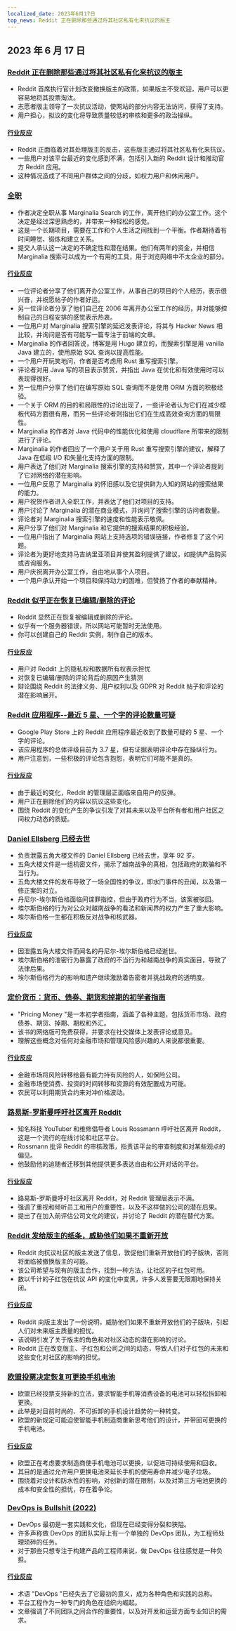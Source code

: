 ```yaml
---
localized_date: 2023年6月17日
top_news: Reddit 正在删除那些通过将其社区私有化来抗议的版主
---
```


## 2023 年 6 月 17 日

### [Reddit 正在删除那些通过将其社区私有化来抗议的版主](https://old.reddit.com/r/ModCoord/comments/14aeq5j/new_admin_post_if_a_moderator_team_unanimously/)

- Reddit 首席执行官计划改变撤换版主的政策，如果版主不受欢迎，用户可以更容易地将其投票淘汰。
- 志愿者版主领导了一次抗议活动，使网站的部分内容无法访问，获得了支持。
- 用户担心，拟议的变化将导致质量较低的审核和更多的政治操纵。

#### [行业反应](http://news.ycombinator.com/item?id=36350938)

- Reddit 正面临着对其处理版主的反击，这些版主通过将其社区私有化来抗议。
- 一些用户对该平台最近的变化感到不满，包括引入新的 Reddit 设计和推动官方 Reddit 应用。
- 这种情况造成了不同用户群体之间的分歧，如权力用户和休闲用户。

### [全职](https://www.marginalia.nu/log/83_full_time/)

- 作者决定全职从事 Marginalia Search 的工作，离开他们的办公室工作。这个决定是经过深思熟虑的，并带来一种轻松的感觉。
- 这是一个长期项目，需要在工作和个人生活之间找到一个平衡。作者期待着有时间睡觉、锻炼和建立关系。
- 提交人承认这一决定的不确定性和潜在结果。他们有两年的资金，并相信 Marginalia 搜索可以成为一个有用的工具，用于浏览网络中不太企业的部分。

#### [行业反应](http://news.ycombinator.com/item?id=36356876)

- 一位评论者分享了他们离开办公室工作，从事自己的项目的个人经历，表示很兴奋，并祝愿帖子的作者好运。
- 另一位评论者分享了他们自己在 2006 年离开办公室工作的经历，并对能够控制自己的日程安排的感觉表示热衷。
- 一位用户对 Marginalia 搜索引擎的延迟发表评论，将其与 Hacker News 相比较，并询问是否有可能写一篇专注于前端的文章。
- Marginalia 的作者回答说，博客是用 Hugo 建立的，而搜索引擎是用 vanilla Java 建立的，使用原始 SQL 查询以提高性能。
- 一个用户开玩笑地问，作者是否考虑用 Rust 重写搜索引擎。
- 评论者对用 Java 写的项目表示赞赏，并指出 Java 在优化和有效使用时可以表现得很好。
- 另一位用户分享了他们在编写原始 SQL 查询而不是使用 ORM 方面的积极经验。
- 一个关于 ORM 的目的和局限性的讨论出现了，一些评论者认为它们在减少模板代码方面很有用，而另一些评论者则指出它们在生成高效查询方面的局限性。
- Marginalia 的作者对 Java 代码中的性能优化和使用 cloudflare 所带来的限制进行了评论。
- Marginalia 的作者回应了一个用户关于用 Rust 重写搜索引擎的建议，解释了 Java 在低级 I/O 和矢量化支持方面的限制。
- 用户表达了他们对 Marginalia 搜索引擎的支持和赞赏，其中一个评论者提到了它对网络的潜在影响。
- 一位用户反思了 Marginalia 的怀旧感以及它提供鲜为人知的网站的搜索结果的能力。
- 用户祝贺作者进入全职工作，并表达了他们对项目的支持。
- 用户讨论了 Marginalia 的潜在商业模式，并询问了搜索引擎的访问者数量。
- 评论者对 Marginalia 搜索引擎的速度和性能表示敬佩。
- 用户分享了他们对 Marginalia 和它提供的搜索结果的积极经验。
- 一位用户指出了 Marginalia 网站上支持选项的错误链接，作者修复了这个问题。
- 评论者为更好地支持马吉纳里亚项目并使其盈利提供了建议，如提供产品购买或咨询服务。
- 用户庆祝离开办公室工作，自由地从事个人项目。
- 一个用户承认开始一个项目和保持动力的困难，但赞扬了作者的奉献精神。

### [Reddit 似乎正在恢复已编辑/删除的评论](https://kbin.social/m/RedditMigration/t/34112/Heads-up-Reddit-is-quietly-restoring-deleted-AND-overwritten-posts-and)

- Reddit 显然正在恢复被编辑或删除的评论。
- 似乎有一个服务器错误，所以网站可能暂时无法使用。
- 你可以创建自己的 Reddit 实例，制作自己的版本。

#### [行业反应](http://news.ycombinator.com/item?id=36354850)

- 用户对 Reddit 上的隐私权和数据所有权表示担忧
- 对恢复已编辑/删除的评论背后的原因产生猜测
- 辩论围绕 Reddit 的法律义务、用户权利以及 GDPR 对 Reddit 帖子和评论的潜在影响展开。

### [Reddit 应用程序--最近 5 星、一个字的评论数量可疑](https://old.reddit.com/r/Save3rdPartyApps/comments/14at885/the_reddit_app_has_a_suspiciously_high_number_of/)

- Google Play Store 上的 Reddit 应用程序最近收到了数量可疑的 5 星、一个字的评论。
- 该应用程序的总体评级目前为 3.7 星，但有证据表明评论中存在操纵行为。
- 用户注意到，一些积极的评论包含抱怨，表明它们可能不是真的。

#### [行业反应](http://news.ycombinator.com/item?id=36358408)

- 由于最近的变化，Reddit 的管理层正面临来自用户的反弹。
- 用户正在删除他们的内容以抗议这些变化。
- 围绕 Reddit 的变化产生的争议引发了对其未来以及平台所有者和用户社区之间权力动态的质疑。

### [Daniel Ellsberg 已经去世](https://www.nytimes.com/2023/06/16/us/daniel-ellsberg-dead.html)

- 负责泄露五角大楼文件的 Daniel Ellsberg 已经去世，享年 92 岁。
- 五角大楼文件是一组机密文件，揭示了越南战争的真相，包括政府的欺骗和不当行为。
- 五角大楼文件的发布导致了一场全国性的争议，即水门事件的丑闻，以及第一修正案的对立。
- 丹尼尔-埃尔斯伯格面临间谍罪指控，但由于政府行为不当，该案被驳回。
- 埃尔斯伯格的行为对公众对越南战争的看法和新闻界的权力产生了重大影响。
- 埃尔斯伯格一生都在积极反对战争和核武器。

#### [行业反应](http://news.ycombinator.com/item?id=36362042)

- 因泄露五角大楼文件而闻名的丹尼尔-埃尔斯伯格已经逝世。
- 埃尔斯伯格的泄密行为暴露了政府的不当行为和越南战争的真实面目，导致了法律后果。
- 埃尔斯伯格行为的影响和遗产继续激励着告密者并挑战政府的透明度。

### [定价货币：货币、债券、期货和掉期的初学者指南](http://www.jdawiseman.com/books/pricing-money/Pricing_Money_JDAWiseman.html)

- "Pricing Money "是一本初学者指南，涵盖了各种主题，包括货币市场、政府债券、期货、掉期、期权和外汇。
- 该书的网络版可免费获得，并要求在社交媒体上发表评论或意见。
- 理解这些概念对任何对金融市场和管理风险感兴趣的人来说都很重要。

#### [行业反应](http://news.ycombinator.com/item?id=36358754)

- 金融市场将风险转移给最有能力持有风险的人，如保险公司。
- 金融市场使消费、投资的时间转移和资源的有效配置成为可能。
- 农民可以利用期货合约来对冲价格波动。

### [路易斯-罗斯曼呼吁社区离开 Reddit](https://www.youtube.com/watch?v=ZOm_UKGyrZg)

- 知名科技 YouTuber 和维修倡导者 Louis Rossmann 呼吁社区离开 Reddit，这是一个流行的在线讨论和社区平台。
- Rossmann 批评 Reddit 的审核政策，指责该平台的审查制度和对某些观点的偏见。
- 他鼓励他的追随者迁移到其他提供更多表达自由和公开对话的平台。

#### [行业反应](http://news.ycombinator.com/item?id=36351830)

- 路易斯-罗斯曼呼吁社区离开 Reddit，对 Reddit 管理层表示不满。
- 强调了重视和倾听员工和用户的重要性，以及不这样做的公司的潜在后果。
- 提出了在加入前评估公司文化的建议，并讨论了 Reddit 的潜在替代方案。

### [Reddit 发给版主的纸条，威胁他们如果不重新开放](https://www.theverge.com/2023/6/16/23763538/reddit-blackout-api-protest-mod-replacement-threat)

- Reddit 向抗议社区的版主发送了信息，敦促他们重新开放他们的子版块，否则将面临被撤换版主的可能。
- 该公司希望与现有的版主合作，找到一种方法，让社区的子红包可用。
- 数以千计的子红包在抗议 API 的变化中变黑，许多人发誓要无限期地保持关闭。

#### [行业反应](http://news.ycombinator.com/item?id=36359259)

- Reddit 向版主发出了一份说明，威胁他们如果不重新开放他们的子版块，引起人们对未来版主质量的担忧。
- 该说明引发了关于版主的角色和对社区动态的潜在影响的讨论。
- Reddit 正在改变版主、子红包和公司之间的动态，导致人们对子红包的未来和这些变化对社区的影响的担忧。

### [欧盟投票决定恢复可更换手机电池](https://www.techspot.com/news/99102-european-union-votes-bring-back-replaceable-phone-batteries.html)

- 欧盟已经投票支持新的立法，要求智能手机等消费设备的电池可以轻松拆卸和更换。
- 此举是对目前时尚的、不可拆卸的手机设计趋势的一种转变。
- 欧盟的新规定可能迫使智能手机制造商重新思考他们的设计，并带回可更换的手机电池。

#### [行业反应](http://news.ycombinator.com/item?id=36361510)

- 欧盟正在考虑要求制造商使手机电池可以更换，以促进可持续使用和回收。
- 其目的是通过允许用户更换电池来延长手机的使用寿命并减少电子垃圾。
- 围绕着对设计和防水性的影响，对创新的潜在限制，以及对第三方电池更换的成本和安全性的担忧，存在着争论。

### [DevOps is Bullshit (2022)](https://blog.massdriver.cloud/posts/devops-is-bullshit/)

- DevOps 最初是一套实践和文化，但现在已经变得分裂和狭隘。
- 许多声称做 DevOps 的团队实际上有一个单独的 DevOps 团队，为工程师处理琐碎的任务。
- 对于那些只想专注于构建产品的工程师来说，做 DevOps 往往感觉是一种负担。

#### [行业反应](http://news.ycombinator.com/item?id=36354049)

- 术语 "DevOps "已经失去了它最初的意义，成为各种角色和实践的总称。
- 平台工程作为一种专门的角色在组织内崛起。
- 文章强调了不同团队之间合作的重要性，以及对开发和运营方面专业知识的需求。


